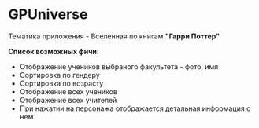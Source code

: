 # GPUniverse

Тематика приложения - Вселенная по книгам **"Гарри Поттер"**

**Список возможных фичи:**
* Отображение учеников выбраного факультета - фото, имя  
* Сортировка по гендеру
* Сортировка по возрасту
* Отображение всех учеников
* Отображение всех учителей
* При нажатии на персонажа отображается детальная информация о нем 


